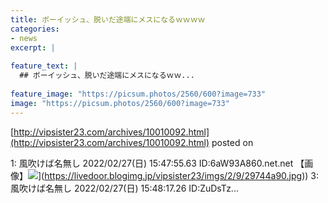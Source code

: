```yaml
---
title: ボーイッシュ、脱いだ途端にメスになるｗｗｗｗ
categories:
- news
excerpt: |
  
feature_text: |
  ## ボーイッシュ、脱いだ途端にメスになるｗｗ...
  
feature_image: "https://picsum.photos/2560/600?image=733"
image: "https://picsum.photos/2560/600?image=733"
---
```


[http://vipsister23.com/archives/10010092.html](http://vipsister23.com/archives/10010092.html)
posted on 

<!--more-->

1: 風吹けば名無し 2022/02/27(日) 15:47:55.63 ID:6aW93A860.net.net 【画像】![](https://livedoor.blogimg.jp/vipsister23/imgs/c/a/ca495650.jpg[https://livedoor.blogimg.jp/vipsister23/imgs/2/9/29744a90.jpg)](https://livedoor.blogimg.jp/vipsister23/imgs/2/9/29744a90.jpg)) 3: 風吹けば名無し 2022/02/27(日) 15:48:17.26 ID:ZuDsTz...
